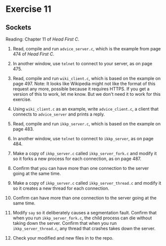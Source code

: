 # Exercise 11
## Sockets

Reading: Chapter 11 of *Head First C*.

1) Read, compile and run `advice_server.c`, which is the example from
page 474 of *Head First C*.

2) In another window, use `telnet` to connect to your server, as on page 475.

3) Read, compile and run `wiki_client.c`, which is based on the
example on page 497.  Note: It looks like Wikipedia might not like the
format of this request any more, possible because it requires HTTPS.
If you get a version of this to work, let me know.  But we don't need it
to work for this exercise.

4) Using `wiki_client.c` as an example, write `advice_client.c`, a
client that connects to `advice_server` and prints a reply.

5) Read, compile and run `ikkp_server.c`, which is based on the
example on page 483.

6) In another window, use `telnet` to connect to `ikkp_server`, as on page 484.

7) Make a copy of `ikkp_server.c` called `ikkp_server_fork.c` and modify it
so it forks a new process for each connection, as on page 487.

8) Confirm that you can have more than one connection to the server going at
the same time.

9) Make a copy of `ikkp_server.c` called `ikkp_server_thread.c` and modify it
so it creates a new thread for each connection.

10) Confirm can have more than one connection to the server going at
the same time.

11) Modify `say` so it deliberately causes a segmentation fault.  Confirm that
when you run `ikkp_server_fork.c`, the child process can die without taking
down the server.  Confirm that when you run `ikkp_server_thread.c`, any thread
that crashes takes down the server.

12) Check your modified and new files in to the repo.
